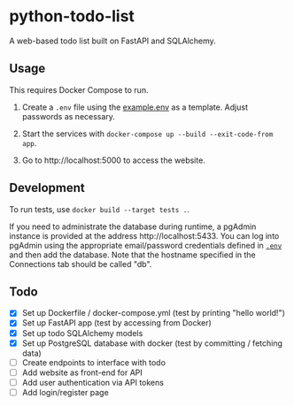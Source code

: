 # python-todo-list
 A web-based todo list built on FastAPI and SQLAlchemy.

## Usage

This requires Docker Compose to run.

1. Create a `.env` file using the [example.env](example.env) as a template.
   Adjust passwords as necessary.

2. Start the services with `docker-compose up --build --exit-code-from app`.

3. Go to http://localhost:5000 to access the website.

## Development

To run tests, use `docker build --target tests .`.

If you need to administrate the database during runtime, a pgAdmin instance
is provided at the address http://localhost:5433. You can log into pgAdmin
using the appropriate email/password credentials defined in [`.env`](example.env)
and then add the database. Note that the hostname specified in the Connections tab
should be called "db".

## Todo

- [X] Set up Dockerfile / docker-compose.yml (test by printing "hello world!")
- [X] Set up FastAPI app (test by accessing from Docker)
- [X] Set up todo SQLAlchemy models
- [X] Set up PostgreSQL database with docker (test by committing / fetching data)
- [ ] Create endpoints to interface with todo
- [ ] Add website as front-end for API
- [ ] Add user authentication via API tokens
- [ ] Add login/register page
